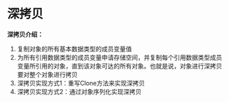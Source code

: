 # 深拷贝
**深拷贝介绍：**
1. 复制对象的所有基本数据类型的成员变量值
2. 为所有引用数据类型的成员变量申请存储空间，并复制每个引用数据类型成员变量所引用的对象，直到该对象可达的所有对象。也就是说，对象进行深拷贝要对整个对象进行拷贝
3. 深拷贝实现方式1：重写Clone方法来实现深拷贝
4. 深拷贝实现方式2：通过对象序列化实现深拷贝